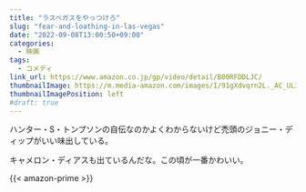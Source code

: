 ```yaml
---
title: "ラスベガスをやっつけろ"
slug: "fear-and-loathing-in-las-vegas"
date: "2022-09-08T13:00:50+09:00"
categories:
  - 映画
tags:
  - コメディ
link_url: https://www.amazon.co.jp/gp/video/detail/B00RFDDLJC/
thumbnailImage: https://m.media-amazon.com/images/I/91gXdvqrn2L._AC_UL320_.jpg
thumbnailImagePosition: left
#draft: true
---
```

ハンター・S・トンプソンの自伝なのかよくわからないけど禿頭のジョニー・ディップがいい味出している。
<!--more-->
キャメロン・ディアスも出ているんだな。この頃が一番かわいい。

{{< amazon-prime >}}

